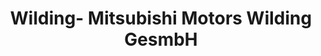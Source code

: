 ---
title: "Wilding- Mitsubishi Motors Wilding GesmbH"
url: /deutsch-wagram/wilding-mitsubishi-motors-wilding-gesmbh/
shop: Autohaus
---
